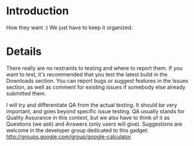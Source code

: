# Introduction #

How they want :) We just have to keep it organized.


# Details #

There really are no restraints to testing and where to report them. If you want to test, it's recommended that you test the latest build in the Downloads section. You can report bugs or suggest features in the Issues section, as well as comment for existing issues if somebody else already submitted them.

I will try and differentiate QA from the actual testing. It should be very important, and goes beyond specific issue testing. QA usually stands for Quality Assurance in this context, but we also have to think of it as Questions (we ask) and Answers (only users will give). Suggestions are welcome in the developer group dedicated to this gadget: http://groups.google.com/group/google-calculator